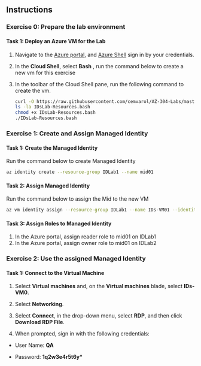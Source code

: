 ## Instructions

### Exercise 0: Prepare the lab environment


#### Task 1: Deploy an Azure VM for the Lab
1. Navigate to the [Azure portal](https://portal.azure.com), and  [Azure Shell](https://shell.azure.com)   sign in by your credentials.
1. In the **Cloud Shell**, select  **Bash** , run the command below to create a new vm for this exercise
3.	In the toolbar of the Cloud Shell pane, run the following command to create the vm.


      ```sh
      curl -O https://raw.githubusercontent.com/cemvarol/AZ-304-Labs/master/IDsLab/IDsLab-Resources.bash
      ls -la IDsLab-Resources.bash
      chmod +x IDsLab-Resources.bash
      ./IDsLab-Resources.bash
      ```
      
### Exercise 1: Create and Assign Managed Identity       
      
#### Task 1: Create the Managed Identity

Run the command below to create Managed Identity

```sh
az identity create --resource-group IDLab1 --name mid01
```

#### Task 2: Assign Managed Identity

Run the command below to assign the Mid to the new VM

```sh
az vm identity assign --resource-group IDLab1 --name IDs-VM01 --identities mid01
```

#### Task 3: Assign Roles to Managed Identity

1.	In the Azure portal, assign reader role to mid01 on IDLab1
2.	In the Azure portal, assign owner role to mid01 on IDLab2


### Exercise 2: Use the assigned Managed Identity


#### Task 1: Connect to the Virtual Machine

1.  Select **Virtual machines** and, on the **Virtual machines** blade,
    select **IDs-VM0**.

2.  Select **Networking**.

3.  Select **Connect**, in the drop-down menu, select **RDP**, and then
    click **Download RDP File**.

4.  When prompted, sign in with the following credentials:

-   User Name: **QA**

-   Password: **1q2w3e4r5t6y\***




